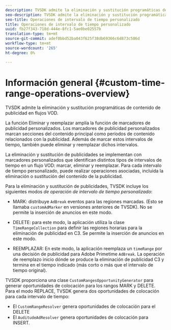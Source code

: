 ```yaml
---
description: TVSDK admite la eliminación y sustitución programáticas de contenido de publicidad en flujos VOD.
seo-description: TVSDK admite la eliminación y sustitución programáticas de contenido de publicidad en flujos VOD.
seo-title: Operaciones de intervalo de tiempo personalizado
title: Operaciones de intervalo de tiempo personalizado
uuid: fb27f343-718d-444e-8fc1-5ae0be02557b
translation-type: tm+mt
source-git-commit: adef0bbd52ba043f625f38db69366c6d873c586d
workflow-type: tm+mt
source-wordcount: '265'
ht-degree: 0%

---
```



# Información general {#custom-time-range-operations-overview}

TVSDK admite la eliminación y sustitución programáticas de contenido de publicidad en flujos VOD.

La función Eliminar y reemplazar amplía la función de marcadores de publicidad personalizados. Los marcadores de publicidad personalizados marcan secciones del contenido principal como períodos de contenido relacionados con la publicidad. Además de marcar estos intervalos de tiempo, también puede eliminar y reemplazar dichos intervalos.

<!--<a id="section_D3FE668CAF764DCC912373D5410C932C"></a>-->

La eliminación y sustitución de publicidades se implementan con marcadores personalizados que identifican distintos tipos de intervalos de tiempo en un flujo VOD: marcar, eliminar y reemplazar. Para cada intervalo de tiempo personalizado, puede realizar operaciones asociadas, incluida la eliminación o sustitución del contenido de la publicidad.

Para la eliminación y sustitución de publicidades, TVSDK incluye los siguientes modos *de operación de intervalo de tiempo personalizado*:

* MARK: distribuye `AdBreak` eventos para las regiones marcadas. (Esto se llamaba `customAdMarker` en versiones anteriores de TVSDK). No se permite la inserción de anuncios en este modo.

* DELETE: para este modo, la aplicación utiliza la clase `TimeRangeCollection` para definir las regiones horarias para la eliminación de publicidad en C3. Se permite la inserción de anuncios en este modo.
* REEMPLAZAR: En este modo, la aplicación reemplaza un `timeRange` por una decisión de publicidad para Adobe Primetime `AdBreak`. La operación de reemplazo inicio dónde se produce la eliminación de publicidad C3 y termina en el tiempo indicado (más corto o más que el intervalo de tiempo original).

TVSDK proporciona una clase `CustomRangesOpportunityGenerator` para generar oportunidades de colocación para los rangos MARK y DELETE. Para el modo REPLACE, TVSDK genera dos oportunidades de colocación para cada intervalo de tiempo:

* El `CustomRangeResolver` genera oportunidades de colocación para el DELETE
* El `AuditudeAdResolver` genera oportunidades de colocación para INSERT.